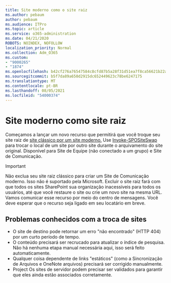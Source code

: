```yaml
---
title: Site moderno como o site raiz
ms.author: pebaum
author: pebaum
ms.audience: ITPro
ms.topic: article
ms.service: o365-administration
ms.date: 04/21/2020
ROBOTS: NOINDEX, NOFOLLOW
localization_priority: Normal
ms.collection: Adm_O365
ms.custom:
- "9000265"
- "1874"
ms.openlocfilehash: b42cf276a76547584c8cfd87b5a28f31d51ea7f8ca56621b22aeef01e4613ce6
ms.sourcegitcommit: b5f7da89a650d2915dc652449623c78be6247175
ms.translationtype: MT
ms.contentlocale: pt-BR
ms.lasthandoff: 08/05/2021
ms.locfileid: "54000374"
---
```

# <a name="modern-site-as-root-site"></a>Site moderno como site raiz

Começamos a lançar um novo recurso que permitirá que você troque seu site raiz de [site clássico por um site moderno.](https://docs.microsoft.com/sharepoint/modern-root-site) Use [Invoke-SPOSiteSwap](https://docs.microsoft.com/powershell/module/sharepoint-online/invoke-spositeswap?view=sharepoint-ps) para trocar o local de um site por outro site durante o arquivamento do site original. Disponível para Site de Equipe (não conectado a um grupo) e Site de Comunicação.

>[!Important]
> Não exclua seu site raiz clássico para criar um Site de Comunicação moderno. Isso não é suportado pela Microsoft. Excluir o site raiz fará com que todos os sites SharePoint sua organização inacessíveis para todos os usuários, até que você restaure o site ou crie um novo site na mesma URL. Vamos comunicar esse recurso por meio do centro de mensagens. Você deve esperar que o recurso seja ligado em seu locatário em breve.

## <a name="known-issues-with-swapping-sites"></a>Problemas conhecidos com a troca de sites
- O site de destino pode retornar um erro "não encontrado" (HTTP 404) por um curto período de tempo.
- O conteúdo precisará ser recrucado para atualizar o índice de pesquisa. Não há nenhuma etapa manual necessária aqui, isso será feito automaticamente.
- Qualquer coisa dependente de links "estáticos" (como a Sincronização de Arquivos e OneNote arquivos) precisará ser corrigido manualmente.
- Project Os sites de servidor podem precisar ser validados para garantir que eles ainda estão associados corretamente. 
